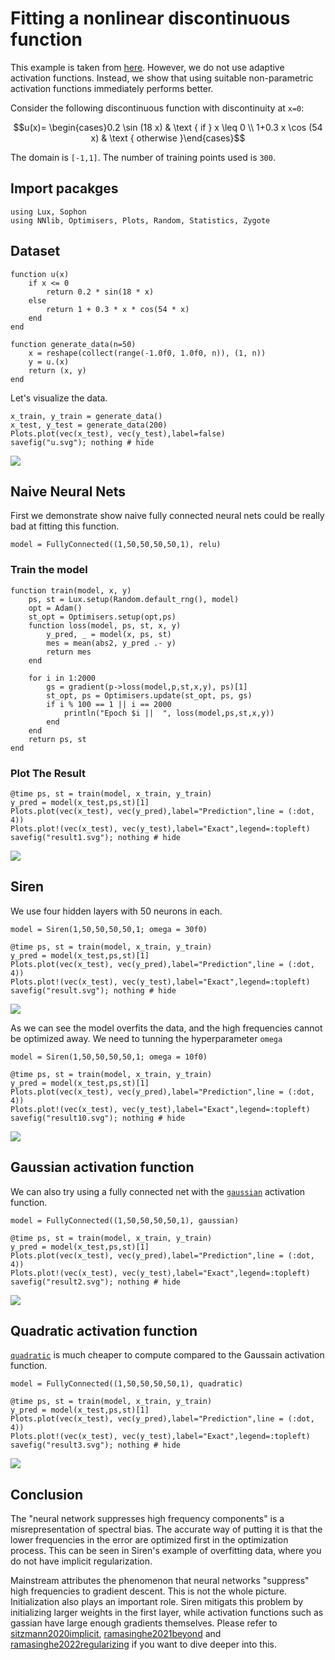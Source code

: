 # Fitting a nonlinear discontinuous function

This example is taken from [here](https://royalsocietypublishing.org/doi/epdf/10.1098/rspa.2020.0334). However, we do not use adaptive activation functions. Instead, we show that using suitable non-parametric activation functions immediately performs better.


Consider the following  discontinuous  function  with  discontinuity  at ``x=0``:

```math
u(x)= \begin{cases}0.2 \sin (18 x) & \text { if } x \leq 0 \\ 1+0.3 x \cos (54 x) & \text { otherwise }\end{cases}
```
The domain is ``[-1,1]``. The number of training points used is `300`.

## Import pacakges
```@example ds
using Lux, Sophon
using NNlib, Optimisers, Plots, Random, Statistics, Zygote
```

## Dataset

```@example ds
function u(x)
    if x <= 0
        return 0.2 * sin(18 * x)
    else
        return 1 + 0.3 * x * cos(54 * x)
    end
end

function generate_data(n=50)
    x = reshape(collect(range(-1.0f0, 1.0f0, n)), (1, n))
    y = u.(x)
    return (x, y)
end
```

Let's visualize the data.

```@example ds
x_train, y_train = generate_data()
x_test, y_test = generate_data(200)
Plots.plot(vec(x_test), vec(y_test),label=false)
savefig("u.svg"); nothing # hide
```
![](u.svg)

## Naive Neural Nets

First we demonstrate show naive fully connected neural nets could be really bad at fitting this function.
```@example ds
model = FullyConnected((1,50,50,50,50,1), relu)
```
### Train the model

```@example ds
function train(model, x, y)
    ps, st = Lux.setup(Random.default_rng(), model)
    opt = Adam()
    st_opt = Optimisers.setup(opt,ps)
    function loss(model, ps, st, x, y)
        y_pred, _ = model(x, ps, st)
        mes = mean(abs2, y_pred .- y)
        return mes
    end

    for i in 1:2000
        gs = gradient(p->loss(model,p,st,x,y), ps)[1]
        st_opt, ps = Optimisers.update(st_opt, ps, gs)
        if i % 100 == 1 || i == 2000
            println("Epoch $i ||  ", loss(model,ps,st,x,y))
        end
    end
    return ps, st
end

```
### Plot The Result
```@example ds
@time ps, st = train(model, x_train, y_train)
y_pred = model(x_test,ps,st)[1]
Plots.plot(vec(x_test), vec(y_pred),label="Prediction",line = (:dot, 4))
Plots.plot!(vec(x_test), vec(y_test),label="Exact",legend=:topleft)
savefig("result1.svg"); nothing # hide
```
![](result1.svg)

## Siren
We use four hidden layers with 50 neurons in each.
```@example ds
model = Siren(1,50,50,50,50,1; omega = 30f0)
```
```@example ds
@time ps, st = train(model, x_train, y_train)
y_pred = model(x_test,ps,st)[1]
Plots.plot(vec(x_test), vec(y_pred),label="Prediction",line = (:dot, 4))
Plots.plot!(vec(x_test), vec(y_test),label="Exact",legend=:topleft)
savefig("result.svg"); nothing # hide
```

![](result.svg)

As we can see the model overfits the data, and the high frequencies cannot be optimized away. We need to tunning the hyperparameter `omega`

```@example ds
model = Siren(1,50,50,50,50,1; omega = 10f0)
```
```@example ds
@time ps, st = train(model, x_train, y_train)
y_pred = model(x_test,ps,st)[1]
Plots.plot(vec(x_test), vec(y_pred),label="Prediction",line = (:dot, 4))
Plots.plot!(vec(x_test), vec(y_test),label="Exact",legend=:topleft)
savefig("result10.svg"); nothing # hide
```
![](result10.svg)

## Gaussian activation function

We can also try using a fully connected net with the [`gaussian`](@ref) activation function.

```@example ds
model = FullyConnected((1,50,50,50,50,1), gaussian)
```

```@example ds
@time ps, st = train(model, x_train, y_train)
y_pred = model(x_test,ps,st)[1]
Plots.plot(vec(x_test), vec(y_pred),label="Prediction",line = (:dot, 4))
Plots.plot!(vec(x_test), vec(y_test),label="Exact",legend=:topleft)
savefig("result2.svg"); nothing # hide
```
![](result2.svg)


## Quadratic activation function

[`quadratic`](@ref) is much cheaper to compute compared to the Gaussain activation function.


```@example ds
model = FullyConnected((1,50,50,50,50,1), quadratic)
```

```@example ds
@time ps, st = train(model, x_train, y_train)
y_pred = model(x_test,ps,st)[1]
Plots.plot(vec(x_test), vec(y_pred),label="Prediction",line = (:dot, 4))
Plots.plot!(vec(x_test), vec(y_test),label="Exact",legend=:topleft)
savefig("result3.svg"); nothing # hide
```
![](result3.svg)

## Conclusion

The "neural network suppresses high frequency components" is a misrepresentation of spectral bias. The accurate way of putting it is that the lower frequencies in the error are optimized first in the optimization process. This can be seen in Siren's example of overfitting data, where you do not have implicit regularization.

Mainstream attributes the phenomenon that neural networks "suppress" high frequencies to gradient descent. This is not the whole picture. Initialization also plays an important role. Siren mitigats this problem by initializing larger weights in the first layer, while activation functions such as gassian have large enough gradients themselves. Please refer to [sitzmann2020implicit](@cite), [ramasinghe2021beyond](@cite) and [ramasinghe2022regularizing](@cite) if you want to dive deeper into this.
